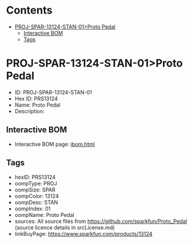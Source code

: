 



Contents
========

* [PROJ-SPAR-13124-STAN-01>Proto Pedal](#proj-spar-13124-stan-01proto-pedal)
	* [Interactive BOM](#interactive-bom)
	* [Tags](#tags)

# PROJ-SPAR-13124-STAN-01>Proto Pedal

- ID: PROJ-SPAR-13124-STAN-01
- Hex ID: PRS13124
- Name: Proto Pedal
- Description: 

## Interactive BOM

- Interactive BOM page: [ibom.html](kicad/bom/ibom.html)

## Tags

- hexID: PRS13124
- oompType: PROJ
- oompSize: SPAR
- oompColor: 13124
- oompDesc: STAN
- oompIndex: 01
- oompName: Proto Pedal
- sources: All source files from https://github.com/sparkfun/Proto_Pedal (source licence details in srcLicense.md)
- linkBuyPage: https://www.sparkfun.com/products/13124
